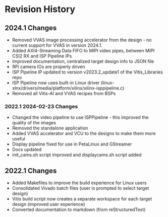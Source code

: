 # Revision History

## 2024.1 Changes

* Removed VVAS image processing accelerator from the design - no current support for VVAS in version
  2024.1.
* Added AXI4-Streaming Data FIFO to MIPI video pipes, between MIPI CSI2 RX and ISP Pipeline IPs
* Improved documentation, centralized target design info to JSON file
* RPi camera IOs are properly driven
* ISP Pipeline IP updated to version v2023.2_update1 of the Vitis_Libraries repo
* ISP Pipeline now uses built-in Linux driver (linux-xlnx/drivers/media/platform/xilinx/xilinx-isppipeline.c)
* Removed all Vitis-AI and VVAS recipes from BSPs

### 2022.1 2024-02-23 Changes

* Changed the video pipeline to use ISPPipeline - this improved the quality of the images
* Removed the standalone application
* Added VVAS accelerator and VCU to the designs to make them more useful
* Display pipeline fixed for use in PetaLinux and GStreamer
* Docs updated
* init_cams.sh script improved and displaycams.sh script added

## 2022.1 Changes

* Added Makefiles to improve the build experience for Linux users
* Consolidated Vivado batch files (user is prompted to select target design)
* Vitis build script now creates a separate workspace for each target design (improved user experience)
* Converted documentation to markdown (from reStructuredText)


